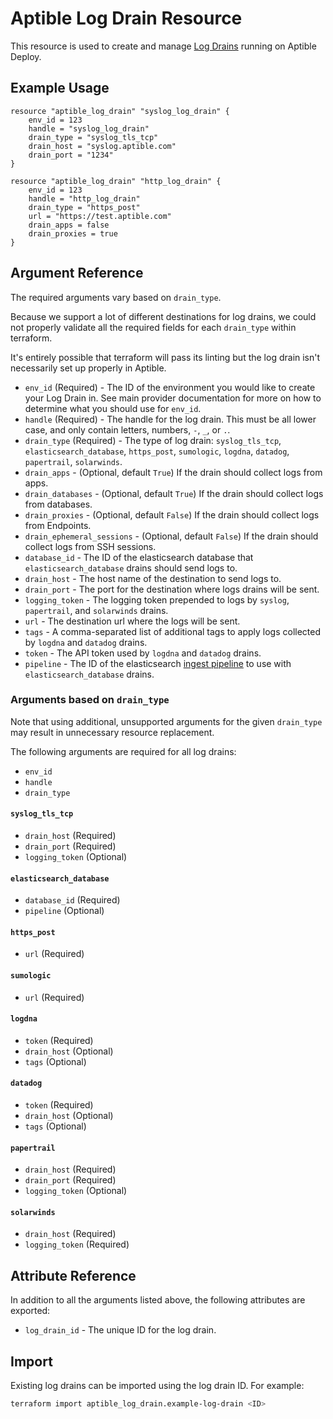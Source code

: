 # Aptible Log Drain Resource

This resource is used to create and manage
[Log Drains](https://www.aptible.com/docs/core-concepts/observability/logs/log-drains/overview)
running on Aptible Deploy.

## Example Usage

```hcl
resource "aptible_log_drain" "syslog_log_drain" {
    env_id = 123
    handle = "syslog_log_drain"
    drain_type = "syslog_tls_tcp"
    drain_host = "syslog.aptible.com"
    drain_port = "1234"
}
```

```hcl
resource "aptible_log_drain" "http_log_drain" {
    env_id = 123
    handle = "http_log_drain"
    drain_type = "https_post"
    url = "https://test.aptible.com"
    drain_apps = false
    drain_proxies = true
}
```

## Argument Reference

The required arguments vary based on `drain_type`.

Because we support a lot of different destinations for log drains, we could not
properly validate all the required fields for each `drain_type` within
terraform.

It's entirely possible that terraform will pass its linting but the log drain
isn't necessarily set up properly in Aptible.

- `env_id` (Required) - The ID of the environment you would like to create your
  Log Drain in. See main provider documentation for more on how to determine
  what you should use for `env_id`.
- `handle` (Required) - The handle for the log drain. This must be all lower
  case, and only contain letters, numbers, `-`, `_`, or `.`.
- `drain_type` (Required) - The type of log drain: `syslog_tls_tcp`,
  `elasticsearch_database`, `https_post`, `sumologic`, `logdna`, `datadog`,
  `papertrail`, `solarwinds`.
- `drain_apps` - (Optional, default `True`) If the drain should collect logs
  from apps.
- `drain_databases` - (Optional, default `True`) If the drain should collect
  logs from databases.
- `drain_proxies` - (Optional, default `False`) If the drain should collect logs
  from Endpoints.
- `drain_ephemeral_sessions` - (Optional, default `False`) If the drain should
  collect logs from SSH sessions.
- `database_id` - The ID of the elasticsearch database that
  `elasticsearch_database` drains should send logs to.
- `drain_host` - The host name of the destination to send logs to.
- `drain_port` - The port for the destination where logs drains will be sent.
- `logging_token` - The logging token prepended to logs by `syslog`, 
  `papertrail`, and `solarwinds` drains.
- `url` - The destination url where the logs will be sent.
- `tags` - A comma-separated list of additional tags to apply logs collected by
  `logdna` and `datadog` drains.
- `token` - The API token used by `logdna` and `datadog` drains.
- `pipeline` - The ID of the elasticsearch
  [ingest pipeline](https://www.elastic.co/guide/en/elasticsearch/reference/7.10/ingest.html)
  to use with `elasticsearch_database` drains.

### Arguments based on `drain_type`

Note that using additional, unsupported arguments for the given `drain_type` may
result in unnecessary resource replacement.

The following arguments are required for all log drains:

- `env_id`
- `handle`
- `drain_type`

#### `syslog_tls_tcp`

- `drain_host` (Required)
- `drain_port` (Required)
- `logging_token` (Optional)

#### `elasticsearch_database`

- `database_id` (Required)
- `pipeline` (Optional)

#### `https_post`

- `url` (Required)

#### `sumologic`

- `url` (Required)

#### `logdna`

- `token` (Required)
- `drain_host` (Optional)
- `tags` (Optional)

#### `datadog`

- `token` (Required)
- `drain_host` (Optional)
- `tags` (Optional)

#### `papertrail`

- `drain_host` (Required)
- `drain_port` (Required)
- `logging_token` (Optional)

#### `solarwinds`

- `drain_host` (Required)
- `logging_token` (Required)

## Attribute Reference

In addition to all the arguments listed above, the following attributes are
exported:

- `log_drain_id` - The unique ID for the log drain.

## Import

Existing log drains can be imported using the log drain ID. For example:

```bash
terraform import aptible_log_drain.example-log-drain <ID>
```
